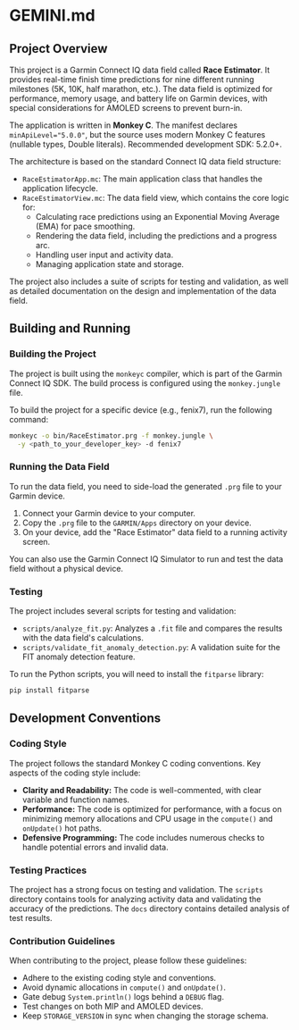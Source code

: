 # GEMINI.md

## Project Overview

This project is a Garmin Connect IQ data field called **Race Estimator**. It provides real-time finish time predictions for nine different running milestones (5K, 10K, half marathon, etc.). The data field is optimized for performance, memory usage, and battery life on Garmin devices, with special considerations for AMOLED screens to prevent burn-in.

The application is written in **Monkey C**. The manifest declares `minApiLevel="5.0.0"`, but the source uses modern Monkey C features (nullable types, Double literals). Recommended development SDK: 5.2.0+.

The architecture is based on the standard Connect IQ data field structure:

- `RaceEstimatorApp.mc`: The main application class that handles the application lifecycle.
- `RaceEstimatorView.mc`: The data field view, which contains the core logic for:
  - Calculating race predictions using an Exponential Moving Average (EMA) for pace smoothing.
  - Rendering the data field, including the predictions and a progress arc.
  - Handling user input and activity data.
  - Managing application state and storage.

The project also includes a suite of scripts for testing and validation, as well as detailed documentation on the design and implementation of the data field.

## Building and Running

### Building the Project

The project is built using the `monkeyc` compiler, which is part of the Garmin Connect IQ SDK. The build process is configured using the `monkey.jungle` file.

To build the project for a specific device (e.g., fenix7), run the following command:

```bash
monkeyc -o bin/RaceEstimator.prg -f monkey.jungle \
  -y <path_to_your_developer_key> -d fenix7
```

### Running the Data Field

To run the data field, you need to side-load the generated `.prg` file to your Garmin device.

1.  Connect your Garmin device to your computer.
2.  Copy the `.prg` file to the `GARMIN/Apps` directory on your device.
3.  On your device, add the "Race Estimator" data field to a running activity screen.

You can also use the Garmin Connect IQ Simulator to run and test the data field without a physical device.

### Testing

The project includes several scripts for testing and validation:

- `scripts/analyze_fit.py`: Analyzes a `.fit` file and compares the results with the data field's calculations.
- `scripts/validate_fit_anomaly_detection.py`: A validation suite for the FIT anomaly detection feature.

To run the Python scripts, you will need to install the `fitparse` library:

```bash
pip install fitparse
```

## Development Conventions

### Coding Style

The project follows the standard Monkey C coding conventions. Key aspects of the coding style include:

- **Clarity and Readability:** The code is well-commented, with clear variable and function names.
- **Performance:** The code is optimized for performance, with a focus on minimizing memory allocations and CPU usage in the `compute()` and `onUpdate()` hot paths.
- **Defensive Programming:** The code includes numerous checks to handle potential errors and invalid data.

### Testing Practices

The project has a strong focus on testing and validation. The `scripts` directory contains tools for analyzing activity data and validating the accuracy of the predictions. The `docs` directory contains detailed analysis of test results.

### Contribution Guidelines

When contributing to the project, please follow these guidelines:

- Adhere to the existing coding style and conventions.
- Avoid dynamic allocations in `compute()` and `onUpdate()`.
- Gate debug `System.println()` logs behind a `DEBUG` flag.
- Test changes on both MIP and AMOLED devices.
- Keep `STORAGE_VERSION` in sync when changing the storage schema.
